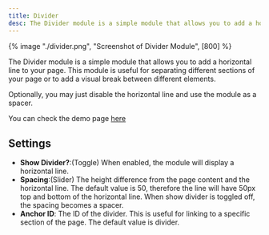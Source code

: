 ```yaml
---
title: Divider
desc: The Divider module is a simple module that allows you to add a horizontal line to your page. This module is useful for separating different sections of your page or to add a visual break between different elements.
---
```


{% image "./divider.png", "Screenshot of Divider Module", [800] %}

The Divider module is a simple module that allows you to add a horizontal line to your page. This module is useful for separating different sections of your page or to add a visual break between different elements.

Optionally, you may just disable the horizontal line and use the module as a spacer.

You can check the demo page [here](https://143910617.hs-sites-eu1.com/module-divider)

## Settings
- **Show Divider?**:(Toggle) When enabled, the module will display a horizontal line.
- **Spacing**:(Slider) The height difference from the page content and the horizontal line. The default value is 50, therefore the line will have 50px top and bottom of the horizontal line. When show divider is toggled off, the spacing becomes a spacer.
- **Anchor ID**: The ID of the divider. This is useful for linking to a specific section of the page. The default value is divider.
